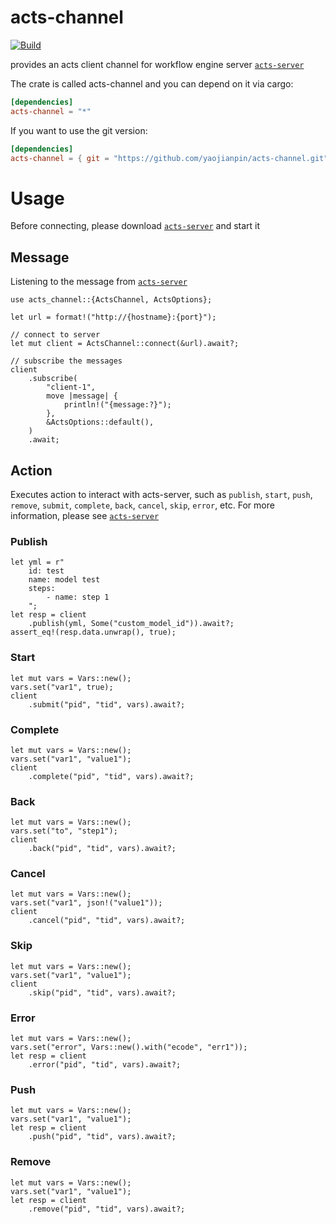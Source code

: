 # acts-channel

[![Build](https://github.com/yaojianpin/acts-channel/actions/workflows/build.yml/badge.svg)](https://github.com/yaojianpin/acts-channel/actions?workflow=build)

provides an acts client channel for workflow engine server [`acts-server`](https://github.com/yaojianpin/acts-server)

The crate is called acts-channel and you can depend on it via cargo:

```toml
[dependencies]
acts-channel = "*"
```

If you want to use the git version:

```toml
[dependencies]
acts-channel = { git = "https://github.com/yaojianpin/acts-channel.git" }
```

# Usage

Before connecting, please download [`acts-server`](https://github.com/yaojianpin/acts-server) and start it

## Message

Listening to the message from [`acts-server`](https://github.com/yaojianpin/acts-server)

```rust,ignore
use acts_channel::{ActsChannel, ActsOptions};

let url = format!("http://{hostname}:{port}");

// connect to server
let mut client = ActsChannel::connect(&url).await?;

// subscribe the messages
client
    .subscribe(
        "client-1",
        move |message| {
            println!("{message:?}");
        },
        &ActsOptions::default(),
    )
    .await;

```

## Action

Executes action to interact with acts-server, such as `publish`, `start`, `push`, `remove`, `submit`, `complete`, `back`, `cancel`, `skip`, `error`, etc. For more information, please see [`acts-server`](https://github.com/yaojianpin/acts-server)

### Publish

```rust,ignore
let yml = r"
    id: test
    name: model test
    steps:
        - name: step 1
    ";
let resp = client
    .publish(yml, Some("custom_model_id")).await?;
assert_eq!(resp.data.unwrap(), true);
```

### Start

```rust,ignore
let mut vars = Vars::new();
vars.set("var1", true);
client
    .submit("pid", "tid", vars).await?;

```

### Complete

```rust,ignore
let mut vars = Vars::new();
vars.set("var1", "value1");
client
    .complete("pid", "tid", vars).await?;
```

### Back

```rust,ignore
let mut vars = Vars::new();
vars.set("to", "step1");
client
    .back("pid", "tid", vars).await?;
```

### Cancel

```rust,ignore
let mut vars = Vars::new();
vars.set("var1", json!("value1"));
client
    .cancel("pid", "tid", vars).await?;

```

### Skip

```rust,ignore
let mut vars = Vars::new();
vars.set("var1", "value1");
client
    .skip("pid", "tid", vars).await?;
```

### Error

```rust,ignore
let mut vars = Vars::new();
vars.set("error", Vars::new().with("ecode", "err1"));
let resp = client
    .error("pid", "tid", vars).await?;
```

### Push

```rust,ignore
let mut vars = Vars::new();
vars.set("var1", "value1");
let resp = client
    .push("pid", "tid", vars).await?;
```

### Remove

```rust,ignore
let mut vars = Vars::new();
vars.set("var1", "value1");
let resp = client
    .remove("pid", "tid", vars).await?;
```
